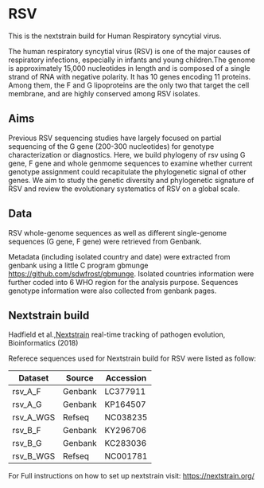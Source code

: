 # RSV
This is the nextstrain build for Human Respiratory syncytial virus.

The human respiratory syncytial virus (RSV) is one of the major causes of respiratory infections, especially in infants and young children.The genome is approximately 15,000 nucleotides in length and is composed of a single strand of RNA with negative polarity. It has 10 genes encoding 11 proteins. Among them, the F and G lipoproteins are the only two that target the cell membrane, and are highly conserved among RSV isolates.
## Aims
Previous RSV sequencing studies have largely focused on partial sequencing of the G gene (200-300 nucleotides) for genotype characterization or diagnostics. Here, we build phylogeny of rsv using G gene, F gene and whole genmome sequences to examine whether current genotype assignment could recapitulate the phylogenetic signal of other genes. We aim to study the genetic diversity and phylogenetic signature of RSV and review the evolutionary systematics of RSV on a global scale.
## Data
RSV whole-genome sequences as well as different single-genome sequences (G gene, F gene) were retrieved from Genbank.

Metadata (including isolated country and date) were extracted from genbank using a little C program gbmunge https://github.com/sdwfrost/gbmunge. Isolated countries information were further coded into 6 WHO region for the analysis purpose. Sequences genotype information were also collected from genbank pages.
## Nextstrain build
Hadfield et al.,[Nextstrain](https://nextstrain.org/) real-time tracking of pathogen evolution, Bioinformatics (2018)

Referece sequences used for Nextstrain build for RSV were listed as follow:

| Dataset | Source | Accession |
| ------- | ------ | --------- |
rsv_A_F	|Genbank|LC377911
rsv_A_G	|Genbank	|KP164507
rsv_A_WGS |Refseq|NC038235
rsv_B_F	|Genbank|	KY296706
rsv_B_G	|Genbank|	KC283036
rsv_B_WGS	|Refseq	|NC001781

For Full instructions on how to set up nextstrain visit: https://nextstrain.org/
